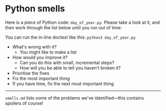 # Python smells

Here is a piece of Python code: `day_of_year.py`. Please take a look at it, and then work through the list below until you run out of time:

You can run the in-line doctest like this: `python3 day_of_year.py`

* What's wrong with it?
  * You might like to make a list
* How would you improve it?
  * Can you do this with small, incremental steps?
  * How will you be able to tell you haven't broken it?
* Prioritise the fixes
* Fix the most important thing
* If you have time, fix the next most important thing

----

`smells.md` lists some of the problems we've identified—this contains spoilers of course!
